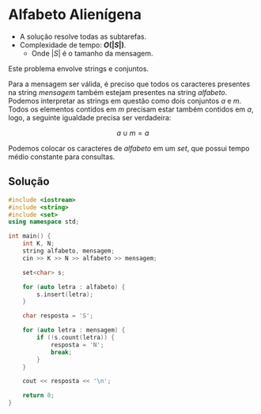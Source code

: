 # Alfabeto Alienígena

- A solução resolve todas as subtarefas.
- Complexidade de tempo: **$O(|S|)$**.
  - Onde $|S|$ é o tamanho da mensagem.
 
Este problema envolve strings e conjuntos.

Para a mensagem ser válida, é preciso que todos os caracteres presentes na string $mensagem$ também estejam presentes na string $alfabeto$. Podemos interpretar as strings em questão como dois conjuntos $a$ e $m$. Todos os elementos contidos em $m$ precisam estar também contidos em $a$, logo, a seguinte igualdade precisa ser verdadeira:

$$a \cup m = a$$

Podemos colocar os caracteres de $alfabeto$ em um _set_, que possui tempo médio constante para consultas.

## Solução

```cpp
#include <iostream>
#include <string>
#include <set>
using namespace std;

int main() {
    int K, N;
    string alfabeto, mensagem;
    cin >> K >> N >> alfabeto >> mensagem;

    set<char> s;

    for (auto letra : alfabeto) {
        s.insert(letra);
    }

    char resposta = 'S';

    for (auto letra : mensagem) {
        if (!s.count(letra)) {
            resposta = 'N';
            break;
        }
    }

    cout << resposta << '\n';

    return 0;
}
```
